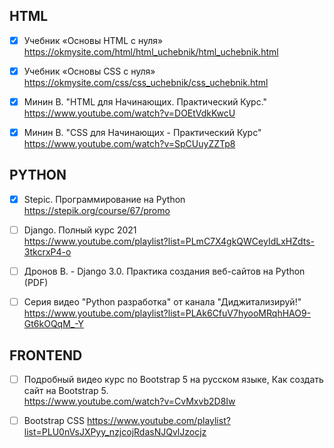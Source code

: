 ## HTML
- [x] Учебник «Основы HTML с нуля»  
https://okmysite.com/html/html_uchebnik/html_uchebnik.html

- [x] Учебник «Основы CSS с нуля»  
https://okmysite.com/css/css_uchebnik/css_uchebnik.html

- [x] Минин В. "HTML для Начинающих. Практический Курс."  
https://www.youtube.com/watch?v=DOEtVdkKwcU

- [x] Минин В. "CSS для Начинающих - Практический Курс"  
https://www.youtube.com/watch?v=SpCUuyZZTp8

## PYTHON
- [x] Stepic. Программирование на Python  
https://stepik.org/course/67/promo

- [ ] Django. Полный курс 2021  
https://www.youtube.com/playlist?list=PLmC7X4gkQWCeyIdLxHZdts-3tkcrxP4-o

- [ ] Дронов В. - Django 3.0. Практика создания веб-сайтов на Python (PDF)

- [ ] Серия видео "Python разработка" от канала "Диджитализируй!"  
https://www.youtube.com/playlist?list=PLAk6CfuV7hyooMRqhHAO9-Gt6kOQqM_-Y 

## FRONTEND
- [ ] Подробный видео курс по Bootstrap 5 на русском языке, Как создать сайт на Bootstrap 5.  
https://www.youtube.com/watch?v=CvMxvb2D8Iw

- [ ] Bootstrap CSS
https://www.youtube.com/playlist?list=PLU0nVsJXPyy_nzjcojRdasNJQvlJzocjz

